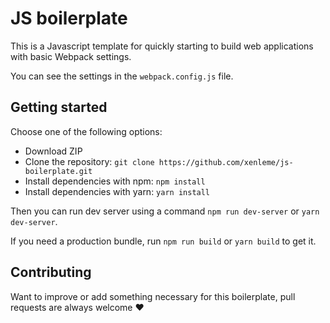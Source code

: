 # JS boilerplate

This is a Javascript template for quickly starting to build web applications with basic Webpack settings.

You can see the settings in the `webpack.config.js` file.

## Getting started

Choose one of the following options:

- Download ZIP
- Clone the repository: `git clone https://github.com/xenleme/js-boilerplate.git`
- Install dependencies with npm: `npm install`
- Install dependencies with yarn: `yarn install`

Then you can run dev server using a command `npm run dev-server` or `yarn dev-server`.

If you need a production bundle, run `npm run build` or `yarn build` to get it.

## Contributing

Want to improve or add something necessary for this boilerplate, pull requests are always welcome ❤️
